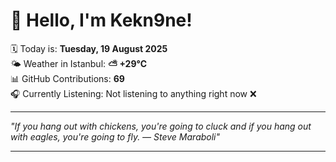 # 👋 Hello, I'm Kekn9ne!

🗓️ Today is: **Tuesday, 19 August 2025**  
🌤️ Weather in Istanbul: **⛅️  +29°C**  
📊 GitHub Contributions: **69**  
🎧 Currently Listening: Not listening to anything right now ❌

---

_"If you hang out with chickens, you're going to cluck and if you hang out with eagles, you're going to fly. — *Steve Maraboli*"_

---

